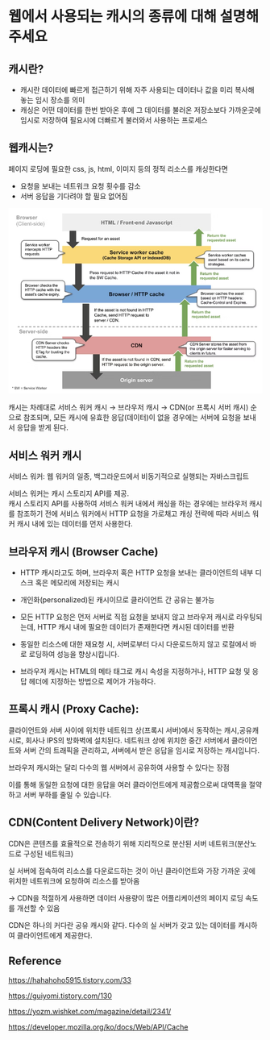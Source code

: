 # 웹에서 사용되는 캐시의 종류에 대해 설명해 주세요

## 캐시란?

- 캐시란 데이터에 빠르게 접근하기 위해 자주 사용되는 데이터나 값을 미리 복사해 놓는 임시 장소를 의미
- 캐싱은 어떤 데이터를 한번 받아온 후에 그 데이터를 불러온 저장소보다 가까운곳에 임시로 저장하여 필요시에 더빠르게 불러와서 사용하는 프로세스

## 웹캐시는?

페이지 로딩에 필요한 css, js, html, 이미지 등의 정적 리소스를 캐싱한다면

- 요청을 보내는 네트워크 요청 횟수를 감소
- 서버 응답을 기다려야 할 필요 없어짐

![Alt text](image.png)

캐시는 차례대로
서비스 워커 캐시 → 브라우저 캐시 → CDN(or 프록시 서버 캐시)
순으로 참조되며, 모든 캐시에 유효한 응답(데이터)이 없을 경우에는 서버에 요청을 보내서 응답을 받게 된다.

## 서비스 워커 캐시

서비스 워커: 웹 워커의 일종, 백그라운드에서 비동기적으로 실행되는 자바스크립트

서비스 워커는 캐시 스토리지 API를 제공.  
캐시 스토리지 API를 사용하여 서비스 워커 내에서 캐싱을 하는 경우에는 브라우저 캐시를 참조하기 전에 서비스 워커에서 HTTP 요청을 가로채고 캐싱 전략에 따라 서비스 워커 캐시 내에 있는 데이터를 먼저 사용한다.

## 브라우저 캐시 (Browser Cache)

- HTTP 캐시라고도 하며, 브라우저 혹은 HTTP 요청을 보내는 클라이언트의 내부 디스크 혹은 메모리에 저장되는 캐시
- 개인화(personalized)된 캐시이므로 클라이언트 간 공유는 불가능
- 모든 HTTP 요청은 먼저 서버로 직접 요청을 보내지 않고 브라우저 캐시로 라우팅되는데, HTTP 캐시 내에 필요한 데이터가 존재한다면 캐시된 데이터를 반환
- 동일한 리소스에 대한 재요청 시, 서버로부터 다시 다운로드하지 않고 로컬에서 바로 로딩하여 성능을 향상시킵니다.

- 브라우저 캐시는 HTML의 메타 태그로 캐시 속성을 지정하거나, HTTP 요청 및 응답 헤더에 지정하는 방법으로 제어가 가능하다.

## 프록시 캐시 (Proxy Cache):

클라이언트와 서버 사이에 위치한 네트워크 상(프록시 서버)에서 동작하는 캐시,공유캐시로, 회사나 IPS의 방화벽에 설치된다. 네트워크 상에 위치한 중간 서버에서 클라이언트와 서버 간의 트래픽을 관리하고, 서버에서 받은 응답을 임시로 저장하는 캐시입니다.

브라우저 캐시와는 달리 다수의 웹 서버에서 공유하여 사용할 수 있다는 장점

이를 통해 동일한 요청에 대한 응답을 여러 클라이언트에게 제공함으로써 대역폭을 절약하고 서버 부하를 줄일 수 있습니다.

## CDN(Content Delivery Network)이란?

CDN은 콘텐츠를 효율적으로 전송하기 위해 지리적으로 분산된 서버 네트워크(분산노드로 구성된 네트워크)

실 서버에 접속하여 리소스를 다운로드하는 것이 아닌 클라이언트와 가장 가까운 곳에 위치한 네트워크에 요청하여 리소스를 받아옴

→ CDN을 적절하게 사용하면 데이터 사용량이 많은 어플리케이션의 페이지 로딩 속도를 개선할 수 있음

CDN은 하나의 커다란 공유 캐시와 같다. 다수의 실 서버가 갖고 있는 데이터를 캐시하여 클라이언트에게 제공한다.

## Reference

https://hahahoho5915.tistory.com/33

https://guiyomi.tistory.com/130

https://yozm.wishket.com/magazine/detail/2341/

https://developer.mozilla.org/ko/docs/Web/API/Cache

